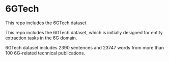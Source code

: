 # 6GTech
This repo includes the 6GTech dataset


This repo includes the 6GTech dataset, which is initially designed for entity extraction tasks in the 6G domain. 

6GTech dataset includes 2390 sentences and 23747 words from more than 100 6G-related technical publications.

